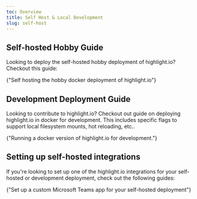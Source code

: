 ```yaml
---
toc: Overview
title: Self Host & Local Development
slug: self-host
---
```


## Self-hosted Hobby Guide

Looking to deploy the self-hosted hobby deployment of highlight.io? Checkout this guide:

<DocsCardGroup>
    <DocsCard title="Self-hosted Hobby Guide." href="./self-hosted-hobby-guide.md">
        {"Self hosting the hobby docker deployment of highlight.io"}
    </DocsCard>
</DocsCardGroup>

## Development Deployment Guide

Looking to contribute to highlight.io? Checkout out guide on deploying highlight.io in docker for development. This includes specific flags to support local filesystem mounts, hot reloading, etc..

<DocsCardGroup>
    <DocsCard title="Dev Deployment Guide." href="./dev-deployment-guide.md">
        {"Running a docker version of highlight.io for development."}
    </DocsCard>
</DocsCardGroup>

## Setting up self-hosted integrations

If you're looking to set up one of the highlight.io integrations for your self-hosted or development deployment, check out the following guides:

<DocsCardGroup>
    <DocsCard title="Microsoft Teams app setup" href="./integrations/teams.md">
        {"Set up a custom Microsoft Teams app for your self-hosted deployment"}
    </DocsCard>
</DocsCardGroup>
